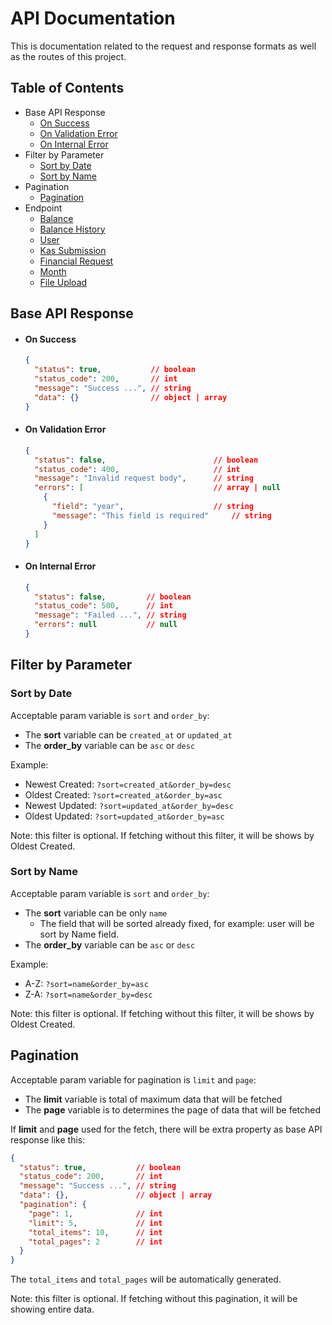 # API Documentation

This is documentation related to the request and response formats as well as the routes of this project.

## Table of Contents

- Base API Response
  - [On Success](#on-success)
  - [On Validation Error](#on-validation-error)
  - [On Internal Error](#on-internal-error)
- Filter by Parameter
  - [Sort by Date](#sort-by-date)
  - [Sort by Name](#sort-by-name)
- Pagination
  - [Pagination](#pagination)
- Endpoint
  - [Balance](./api/balance.md)
  - [Balance History](./api/balanceHistory.md)
  - [User](./api/user.md)
  - [Kas Submission](./api/kasSubmission.md)
  - [Financial Request](./api/financialRequest.md)
  - [Month](./api/month.md)
  - [File Upload](./api/fileUpload.md)

## Base API Response
- #### **On Success**
  ```json
  {
    "status": true,           // boolean
    "status_code": 200,       // int
    "message": "Success ...", // string
    "data": {}                // object | array
  }
  ```

- #### **On Validation Error**
  ```json
  {
    "status": false,                        // boolean
    "status_code": 400,                     // int
    "message": "Invalid request body",      // string
    "errors": [                             // array | null
      {
        "field": "year",                    // string
        "message": "This field is required"     // string
      }
    ]
  }
  ```

- #### **On Internal Error**
  ```json
  {
    "status": false,         // boolean
    "status_code": 500,      // int
    "message": "Failed ...", // string
    "errors": null           // null
  }
  ```

## Filter by Parameter
### **Sort by Date**
Acceptable param variable is `sort` and `order_by`:
- The **sort** variable can be `created_at` or `updated_at`
- The **order_by** variable can be `asc` or `desc`

Example:
- Newest Created: `?sort=created_at&order_by=desc`
- Oldest Created: `?sort=created_at&order_by=asc`
- Newest Updated: `?sort=updated_at&order_by=desc`
- Oldest Updated: `?sort=updated_at&order_by=asc`

Note: this filter is optional. If fetching without this filter, it will be shows by Oldest Created.

### **Sort by Name**
Acceptable param variable is `sort` and `order_by`:
- The **sort** variable can be only `name`
  - The field that will be sorted already fixed, for example: user will be sort by Name field.
- The **order_by** variable can be `asc` or `desc`

Example:
- A-Z: `?sort=name&order_by=asc`
- Z-A: `?sort=name&order_by=desc`

Note: this filter is optional. If fetching without this filter, it will be shows by Oldest Created.

## Pagination
Acceptable param variable for pagination is `limit` and `page`:
- The **limit** variable is total of maximum data that will be fetched
- The **page** variable is to determines the page of data that will be fetched

If **limit** and **page** used for the fetch, there will be extra property as base API response like this:
```json
{
  "status": true,           // boolean
  "status_code": 200,       // int
  "message": "Success ...", // string
  "data": {},               // object | array
  "pagination": {
    "page": 1,              // int
    "limit": 5,             // int
    "total_items": 10,      // int
    "total_pages": 2        // int
  }
}
```
The `total_items` and `total_pages` will be automatically generated.

Note: this filter is optional. If fetching without this pagination, it will be showing entire data.